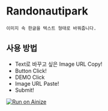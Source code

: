 
# Randonautipark
```
이미지 속 한글을 텍스트 형태로 바꿔줍니다.
```

## 사용 방법 
+ Text로 바꾸고 싶은 Image URL Copy!
+ Button Click!
+ DEMO Click
+ Image URL Paste!
+ Submit!

[![Run on Ainize](https://ainize.ai/images/run_on_ainize_button.svg)](https://ainize.web.app/redirect?git_repo=https://github.com/Byung-Jun/randonautipark)
